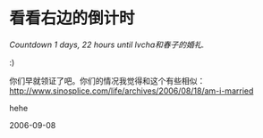 # 看看右边的倒计时

<cite>Countdown 
1 days, 22 hours until lvcha和春子的婚礼.</cite>

:) 

你们早就领证了吧。你们的情况我觉得和这个有些相似：
http://www.sinosplice.com/life/archives/2006/08/18/am-i-married

hehe



2006-09-08